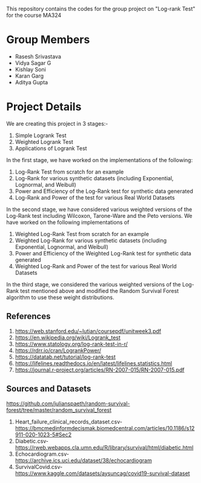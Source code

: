 This repository contains the codes for the group project on "Log-rank Test" for the course MA324

# Group Members
- Rasesh Srivastava
- Vidya Sagar G
- Kishlay Soni
- Karan Garg
- Aditya Gupta

# Project Details
We are creating this project in 3 stages:-
  1) Simple Logrank Test
  2) Weighted Logrank Test
  3) Applications of Logrank Test

In the first stage, we have worked on the implementations of the following:
  1) Log-Rank Test from scratch for an example
  2) Log-Rank for various synthetic datasets (including Exponential, Lognormal, and Weibull)
  3) Power and Efficiency of the Log-Rank test for synthetic data generated
  4) Log-Rank and Power of the test for various Real World Datasets

In the second stage, we have considered various weighted versions of the Log-Rank test including Wilcoxon, Tarone-Ware and the Peto versions.
We have worked on the following implementations of 
  1) Weighted Log-Rank Test from scratch for an example
  2) Weighted Log-Rank for various synthetic datasets (including Exponential, Lognormal, and Weibull)
  3) Power and Efficiency of the Weighted Log-Rank test for synthetic data generated
  4) Weighted Log-Rank and Power of the test for various Real World Datasets

In the third stage, we considered the various weighted versions of the Log-Rank test mentioned above and modified the Random Survival Forest algorithm to use these weight distributions.

**<h2>References</h2>**
1) https://web.stanford.edu/~lutian/coursepdf/unitweek3.pdf
2) https://en.wikipedia.org/wiki/Logrank_test
3) https://www.statology.org/log-rank-test-in-r/
4) https://rdrr.io/cran/LogrankPower/
5) https://datatab.net/tutorial/log-rank-test
6) https://lifelines.readthedocs.io/en/latest/lifelines.statistics.html
7) https://journal.r-project.org/articles/RN-2007-015/RN-2007-015.pdf

**<h2>Sources and Datasets</h2>**
https://github.com/julianspaeth/random-survival-forest/tree/master/random_survival_forest

1) Heart_failure_clinical_records_dataset.csv-
  https://bmcmedinformdecismak.biomedcentral.com/articles/10.1186/s12911-020-1023-5#Sec2
2) Diabetic.csv-
  https://rweb.webapps.cla.umn.edu/R/library/survival/html/diabetic.html
3) Echocardiogram.csv-
  https://archive.ics.uci.edu/dataset/38/echocardiogram
4) SurvivalCovid.csv-
  https://www.kaggle.com/datasets/aysuncag/covid19-survival-dataset

